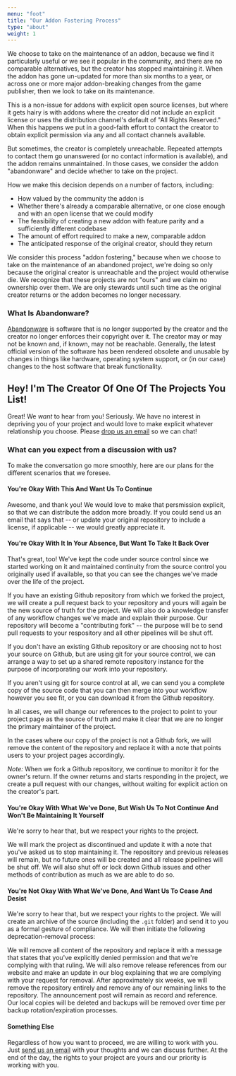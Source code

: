 ```yaml
---
menu: "foot"
title: "Our Addon Fostering Process"
type: "about"
weight: 1
---
```


We choose to take on the maintenance of an addon, because we find it particularly useful or we see it popular in the community, and there are no comparable alternatives, but the creator has stopped maintaining it. When the addon has gone un-updated for more than six months to a year, or across one or more major addon-breaking changes from the game publisher, then we look to take on its maintenance.

This is a non-issue for addons with explicit open source licenses, but where it gets hairy is with addons where the creator did not include an explicit license or uses the distribution channel's default of "All Rights Reserved." When this happens we put in a good-faith effort to contact the creator to obtain explicit permission via any and all contact channels available.

But sometimes, the creator is completely unreachable. Repeated attempts to contact them go unanswered (or no contact information is available), and the addon remains unmaintained. In those cases, we consider the addon "abandonware" and decide whether to take on the project.

How we make this decision depends on a number of factors, including:

- How valued by the community the addon is
- Whether there's already a comparable alternative, or one close enough and with an open license that we could modify
- The feasibility of creating a new addon with feature parity and a sufficiently different codebase
- The amount of effort required to make a new, comparable addon
- The anticipated response of the original creator, should they return

We consider this process "addon fostering," because when we choose to take on the maintenance of an abandoned project, we're doing so only because the original creator is unreachable and the project would otherwise die. We recognize that these projects are not "ours" and we claim no ownership over them. We are only stewards until such time as the original creator returns or the addon becomes no longer necessary.

### What Is Abandonware?

[Abandonware](https://en.wikipedia.org/wiki/Abandonware) is software that is no longer supported by the creator and the creator no longer enforces their copyright over it. The creator may or may not be known and, if known, may not be reachable. Generally, the latest official version of the software has been rendered obsolete and unusable by changes in things like hardware, operating system support, or (in our case) changes to the host software that break functionality.

## Hey! I'm The Creator Of One Of The Projects You List!

Great! We _want_ to hear from you! Seriously. We have no interest in depriving you of your project and would love to make explicit whatever relationship you choose. Please <a href="mailto:dreamwalker@shaunagordon.com">drop us an email</a> so we can chat!

### What can you expect from a discussion with us?

To make the conversation go more smoothly, here are our plans for the different scenarios that we foresee.

#### You're Okay With This And Want Us To Continue

Awesome, and thank you! We would love to make that persmission explicit, so that we can distribute the addon more broadly. If you could send us an email that says that -- or update your original repository to include a license, if applicable -- we would greatly appreciate it.

#### You're Okay With It In Your Absence, But Want To Take It Back Over

That's great, too! We've kept the code under source control since we started working on it and maintained continuity from the source control you originally used if available, so that you can see the changes we've made over the life of the project.

If you have an existing Github repository from which we forked the project, we will create a pull request back to your repository and yours will again be the new source of truth for the project. We will also do a knowledge transfer of any workflow changes we've made and explain their purpose. Our repository will become a "contributing fork" -- the purpose will be to send pull requests to your respository and all other pipelines will be shut off.

If you don't have an existing Github repository or are choosing not to host your source on Github, but are using git for your source control, we can arrange a way to set up a shared remote repository instance for the purpose of incorporating our work into your repository.

If you aren't using git for source control at all, we can send you a complete copy of the source code that you can then merge into your workflow however you see fit, or you can download it from the Github repository.

In all cases, we will change our references to the project to point to your project page as the source of truth and make it clear that we are no longer the primary maintainer of the project.

In the cases where our copy of the project is not a Github fork, we will remove the content of the repository and replace it with a note that points users to your project pages accordingly.

*Note:* When we fork a Github repository, we continue to monitor it for the owner's return. If the owner returns and starts responding in the project, we create a pull request with our changes, without waiting for explicit action on the creator's part.

#### You're Okay With What We've Done, But Wish Us To Not Continue And Won't Be Maintaining It Yourself

We're sorry to hear that, but we respect your rights to the project.

We will mark the project as discontinued and update it with a note that you've asked us to stop maintaining it. The repository and previous releases will remain, but no future ones will be created and all release pipelines will be shut off. We will also shut off or lock down Github issues and other methods of contribution as much as we are able to do so.

#### You're Not Okay With What We've Done, And Want Us To Cease And Desist

We're sorry to hear that, but we respect your rights to the project. We will create an archive of the source (including the `.git` folder) and send it to you as a formal gesture of compliance. We will then initiate the following deprecation-removal process:

We will remove all content of the repository and replace it with a message that states that you've explicitly denied permission and that we're complying with that ruling. We will also remove release references from our website and make an update in our blog explaining that we are complying with your request for removal. After approximately six weeks, we will remove the repository entirely and remove any of our remaining links to the repository. The announcement post will remain as record and reference. Our local copies will be deleted and backups will be removed over time per backup rotation/expiration processes.

#### Something Else

Regardless of how you want to proceed, we are willing to work with you. Just <a href="mailto:dreamwalker@shaunagordon.com">send us an email</a> with your thoughts and we can discuss further. At the end of the day, the rights to your project are yours and our priority is working with you.
